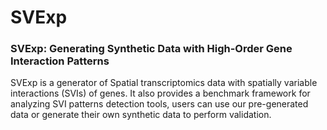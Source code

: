# SVExp
### SVExp: Generating Synthetic Data with High-Order Gene Interaction Patterns

SVExp is a generator of Spatial transcriptomics data with spatially variable interactions (SVIs) of genes. It also provides a benchmark framework for analyzing SVI patterns detection tools, users can use our pre-generated data or generate their own synthetic data to perform validation.
